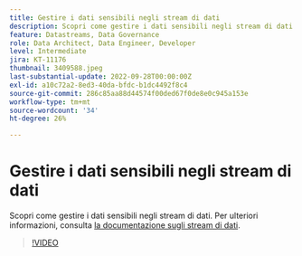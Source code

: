 ```yaml
---
title: Gestire i dati sensibili negli stream di dati
description: Scopri come gestire i dati sensibili negli stream di dati.
feature: Datastreams, Data Governance
role: Data Architect, Data Engineer, Developer
level: Intermediate
jira: KT-11176
thumbnail: 3409588.jpeg
last-substantial-update: 2022-09-28T00:00:00Z
exl-id: a10c72a2-8ed3-40da-bfdc-b1dc4492f8c4
source-git-commit: 286c85aa88d44574f00ded67f0de8e0c945a153e
workflow-type: tm+mt
source-wordcount: '34'
ht-degree: 26%

---
```


# Gestire i dati sensibili negli stream di dati

Scopri come gestire i dati sensibili negli stream di dati.  Per ulteriori informazioni, consulta [la documentazione sugli stream di dati](https://experienceleague.adobe.com/docs/experience-platform/edge/datastreams/overview.html?lang=it).

>[!VIDEO](https://video.tv.adobe.com/v/3413103/?learn=on&enablevpops&captions=ita)
